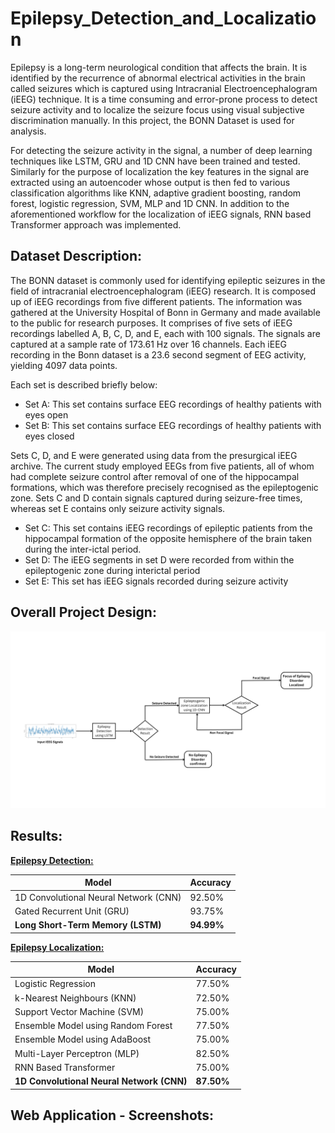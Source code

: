 # Epilepsy_Detection_and_Localization

Epilepsy is a long-term neurological condition that affects the brain. It is identified by the recurrence of abnormal electrical activities in the brain called seizures which is captured using Intracranial Electroencephalogram (iEEG) technique. It is a time consuming and error-prone process to detect seizure activity and to localize the seizure focus using visual subjective discrimination manually. In this project, the BONN Dataset is used for analysis. 

For detecting the seizure activity in the signal, a number of deep learning techniques like LSTM, GRU and 1D CNN have been trained and tested. Similarly for the purpose of localization the key features in the signal are extracted using an autoencoder whose output is then fed to various classification algorithms like KNN, adaptive gradient boosting, random forest, logistic regression, SVM, MLP and 1D CNN. In addition to the aforementioned workflow for the localization of iEEG signals, RNN based Transformer approach was implemented. 

## Dataset Description:
The BONN dataset is commonly used for identifying epileptic seizures in the field of intracranial electroencephalogram (iEEG) research. It is composed up of iEEG recordings from five different patients. The information was gathered at the University Hospital of Bonn in Germany and made available to the public for research purposes. It comprises of five sets of iEEG recordings labelled A, B, C, D, and E, each with 100 signals. The signals are captured at a sample rate of 173.61 Hz over 16 channels. Each iEEG recording in the Bonn dataset is a 23.6 second segment of EEG activity, yielding 4097 data points. 

Each set is described briefly below: 
- Set A: This set contains surface EEG recordings of healthy patients with eyes open
- Set B: This set contains surface EEG recordings of healthy patients with eyes closed

Sets C, D, and E were generated using data from the presurgical iEEG archive. The current study employed EEGs from five patients, all of whom had complete seizure control after removal of one of the hippocampal formations, which was therefore precisely recognised as the epileptogenic zone. Sets C and D contain signals captured during seizure-free times, whereas set E contains only seizure activity signals. 
- Set C: This set contains iEEG recordings of epileptic patients from the hippocampal formation of the opposite hemisphere of the brain taken during the inter-ictal period.
- Set D: The iEEG segments in set D were recorded from within the epileptogenic zone during interictal period
- Set E: This set has iEEG signals recorded during seizure activity 

## Overall Project Design:
![Overall Project Design](overall_system_design.png)

## Results:

<ins>**Epilepsy Detection:**</ins>

| Model                                   | Accuracy|
| --------------------------------------- | ------- |
| 1D Convolutional Neural Network (CNN)   | 92.50%  |
| Gated Recurrent Unit (GRU)              | 93.75%  |
| **Long Short-Term Memory (LSTM)**       | **94.99%**  |

<ins>**Epilepsy Localization:**</ins>

| Model                                     | Accuracy   |
|-------------------------------------------|------------|
| Logistic Regression                       | 77.50%     |
| k-Nearest Neighbours (KNN)                | 72.50%     |
| Support Vector Machine (SVM)              | 75.00%     |
| Ensemble Model using Random Forest        | 77.50%     |
| Ensemble Model using AdaBoost             | 75.00%     |
| Multi-Layer Perceptron (MLP)              | 82.50%     |
| RNN Based Transformer                     | 75.00%     |
| **1D Convolutional Neural Network (CNN)** | **87.50%** |

## Web Application - Screenshots:
